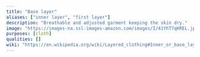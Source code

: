 ```yaml
---
title: "Base layer"
aliases: ["inner layer", "first layer"]
description: "Breathable and adjusted garment keeping the skin dry."
image: "https://images-na.ssl-images-amazon.com/images/I/41YhT7qKREL.jpg"
purposes: [cloth]
qualities: []
wiki: "https://en.wikipedia.org/wiki/Layered_clothing#Inner_or_base_layer"
---
```

